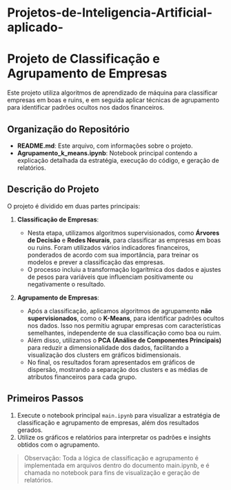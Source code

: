 # Projetos-de-Inteligencia-Artificial-aplicado-
# Projeto de Classificação e Agrupamento de Empresas

Este projeto utiliza algoritmos de aprendizado de máquina para classificar empresas em boas e ruins, e em seguida aplicar técnicas de agrupamento para identificar padrões ocultos nos dados financeiros.

## Organização do Repositório

- **README.md**: Este arquivo, com informações sobre o projeto.
- **Agrupamento_k_means.ipynb**: Notebook principal contendo a explicação detalhada da estratégia, execução do código, e geração de relatórios.


## Descrição do Projeto

O projeto é dividido em duas partes principais:

1. **Classificação de Empresas**:
   - Nesta etapa, utilizamos algoritmos supervisionados, como **Árvores de Decisão** e **Redes Neurais**, para classificar as empresas em boas ou ruins. Foram utilizados vários indicadores financeiros, ponderados de acordo com sua importância, para treinar os modelos e prever a classificação das empresas.
   - O processo incluiu a transformação logarítmica dos dados e ajustes de pesos para variáveis que influenciam positivamente ou negativamente o resultado.

2. **Agrupamento de Empresas**:
   - Após a classificação, aplicamos algoritmos de agrupamento **não supervisionados**, como o **K-Means**, para identificar padrões ocultos nos dados. Isso nos permitiu agrupar empresas com características semelhantes, independente de sua classificação como boa ou ruim.
   - Além disso, utilizamos o **PCA (Análise de Componentes Principais)** para reduzir a dimensionalidade dos dados, facilitando a visualização dos clusters em gráficos bidimensionais.
   - No final, os resultados foram apresentados em gráficos de dispersão, mostrando a separação dos clusters e as médias de atributos financeiros para cada grupo.

## Primeiros Passos


1. Execute o notebook principal `main.ipynb` para visualizar a estratégia de classificação e agrupamento de empresas, além dos resultados gerados.
2. Utilize os gráficos e relatórios para interpretar os padrões e insights obtidos com o agrupamento.

> Observação: Toda a lógica de classificação e agrupamento é implementada em arquivos dentro do documento main.ipynb, e é chamada no notebook para fins de visualização e geração de relatórios.
